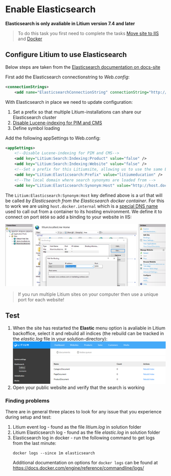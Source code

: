 # Enable Elasticsearch

**Elasticsearch is only avaliable in Litium version 7.4 and later**

> To do this task you first need to complete the tasks [Move site to IIS](../Move%20site%20to%20IIS) and [Docker](../Docker)

## Configure Litium to use Elasticsearch

Below steps are taken from the [Elasticsearch documentation on docs-site](https://docs.litium.com/documentation/architecture/search/elasticsearch/setup-and-configure-elasticsearch)

First add the Elasticsearch connectionstring to _Web.config_:
```XML
<connectionStrings>
    <add name="ElasticsearchConnectionString" connectionString="http://localhost:9200" />      
```

With Elasticsearch in place we need to update configuration:

1. Set a prefix so that multiple Litium-installations can share our Elasticsearch cluster
1. [Disable Lucene-indexing for PIM and CMS](https://docs.litium.com/documentation/architecture/search/elasticsearch/disable-search-index-of-the-inbuilt-lucene-net)
1. Define symbol loading
    
Add the following appSettings to Web.config:
```XML
<appSettings>
    <!--Disable Lucene-indexing for PIM and CMS-->
    <add key="Litium:Search:Indexing:Product" value="false" />
    <add key="Litium:Search:Indexing:Website" value="false" />
    <!--Set a prefix for this Litiumsite, allowing us to use the same Elasticsearch setup for multiple sites-->
    <add key="Litium:Elasticsearch:Prefix" value="litiumeducation" />
    <!--The local domain where search synonyms are loaded from -->
    <add key="Litium:Elasticsearch:Synonym:Host" value="http://host.docker.internal:8050" />
```

The `Litium:Elasticsearch:Synonym:Host` key defined above is a url that will be called _by Elasticsearch from the Elasticsearch docker container_. For this to work we are using `host.docker.internal` which is a [special DNS name](https://docs.docker.com/docker-for-windows/networking/) used to call out from a container to its hosting environment. We define it to connect on port `8050` so add a binding to your website in IIS:

![Alt text](Images/add-iis-binding.png "IIS Binding")

> If you run multiple Litium sites on your computer then use a unique port for each website!

## Test

1. When the site has restarted the **Elastic** menu option is avaliable in Litium backoffice, select it and rebuild all indices (the rebuild can be tracked in the _elastic.log_ file in your solution-directory):
   ![Alt text](Images/elastic-in-litium-bo.png "Elasticsearch BO")
1. Open your public website and verify that the search is working

### Finding problems

There are in general three places to look for any issue that you experience during setup and test:

1. Litium event log - found as the file _litium.log_ in solution folder
1. Litium Elasticsearch log - found as the file _elastic.log_ in solution folder
1. Elasticsearch log in docker - run the following command to get logs from the last minute:
    ```console
    docker logs --since 1m elasticsearch
    ```
    Additional documentation on options for `docker logs` can be found at https://docs.docker.com/engine/reference/commandline/logs/
